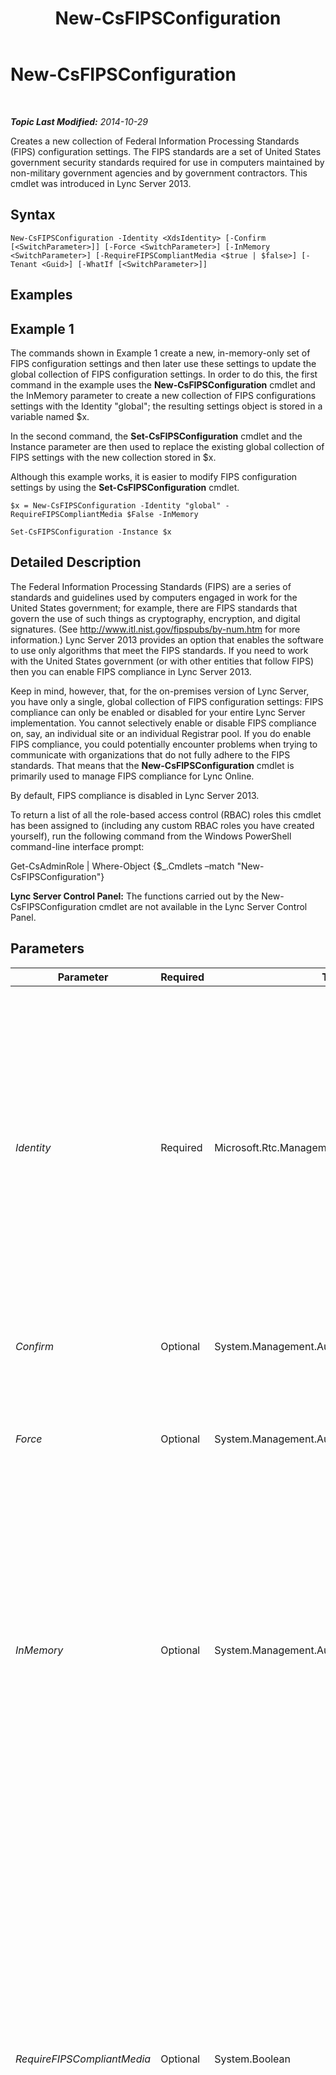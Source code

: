 ﻿---
title: New-CsFIPSConfiguration
TOCTitle: New-CsFIPSConfiguration
ms:assetid: 9ce030fb-fb6b-47a2-9fb9-69e8369b43be
ms:mtpsurl: https://technet.microsoft.com/en-us/library/JJ205114(v=OCS.15)
ms:contentKeyID: 48184910
ms.date: 10/29/2014
mtps_version: v=OCS.15
---

<div data-xmlns="http://www.w3.org/1999/xhtml">

<div class="topic" data-xmlns="http://www.w3.org/1999/xhtml" data-msxsl="urn:schemas-microsoft-com:xslt" data-cs="http://msdn.microsoft.com/en-us/">

<div data-asp="http://msdn2.microsoft.com/asp">

# New-CsFIPSConfiguration

</div>

<div id="mainSection">

<div id="mainBody">

<span> </span>

_**Topic Last Modified:** 2014-10-29_

Creates a new collection of Federal Information Processing Standards (FIPS) configuration settings. The FIPS standards are a set of United States government security standards required for use in computers maintained by non-military government agencies and by government contractors. This cmdlet was introduced in Lync Server 2013.

<div>

## Syntax

    New-CsFIPSConfiguration -Identity <XdsIdentity> [-Confirm [<SwitchParameter>]] [-Force <SwitchParameter>] [-InMemory <SwitchParameter>] [-RequireFIPSCompliantMedia <$true | $false>] [-Tenant <Guid>] [-WhatIf [<SwitchParameter>]]

</div>

<span id="Examples"></span>

<div>

## Examples

<div>

## Example 1

The commands shown in Example 1 create a new, in-memory-only set of FIPS configuration settings and then later use these settings to update the global collection of FIPS configuration settings. In order to do this, the first command in the example uses the **New-CsFIPSConfiguration** cmdlet and the InMemory parameter to create a new collection of FIPS configurations settings with the Identity "global"; the resulting settings object is stored in a variable named $x.

In the second command, the **Set-CsFIPSConfiguration** cmdlet and the Instance parameter are then used to replace the existing global collection of FIPS settings with the new collection stored in $x.

Although this example works, it is easier to modify FIPS configuration settings by using the **Set-CsFIPSConfiguration** cmdlet.

    $x = New-CsFIPSConfiguration -Identity "global" -RequireFIPSCompliantMedia $False -InMemory
    
    Set-CsFIPSConfiguration -Instance $x

</div>

</div>

<span id="DetailedDescription"></span>

<div>

## Detailed Description

The Federal Information Processing Standards (FIPS) are a series of standards and guidelines used by computers engaged in work for the United States government; for example, there are FIPS standards that govern the use of such things as cryptography, encryption, and digital signatures. (See <http://www.itl.nist.gov/fipspubs/by-num.htm> for more information.) Lync Server 2013 provides an option that enables the software to use only algorithms that meet the FIPS standards. If you need to work with the United States government (or with other entities that follow FIPS) then you can enable FIPS compliance in Lync Server 2013.

Keep in mind, however, that, for the on-premises version of Lync Server, you have only a single, global collection of FIPS configuration settings: FIPS compliance can only be enabled or disabled for your entire Lync Server implementation. You cannot selectively enable or disable FIPS compliance on, say, an individual site or an individual Registrar pool. If you do enable FIPS compliance, you could potentially encounter problems when trying to communicate with organizations that do not fully adhere to the FIPS standards. That means that the **New-CsFIPSConfiguration** cmdlet is primarily used to manage FIPS compliance for Lync Online.

By default, FIPS compliance is disabled in Lync Server 2013.

To return a list of all the role-based access control (RBAC) roles this cmdlet has been assigned to (including any custom RBAC roles you have created yourself), run the following command from the Windows PowerShell command-line interface prompt:

Get-CsAdminRole | Where-Object {$\_.Cmdlets –match "New-CsFIPSConfiguration"}

**Lync Server Control Panel:** The functions carried out by the New-CsFIPSConfiguration cmdlet are not available in the Lync Server Control Panel.

</div>

<div>

## Parameters


<table>
<colgroup>
<col style="width: 25%" />
<col style="width: 25%" />
<col style="width: 25%" />
<col style="width: 25%" />
</colgroup>
<thead>
<tr class="header">
<th>Parameter</th>
<th>Required</th>
<th>Type</th>
<th>Description</th>
</tr>
</thead>
<tbody>
<tr class="odd">
<td><p><em>Identity</em></p></td>
<td><p>Required</p></td>
<td><p>Microsoft.Rtc.Management.Xds.XdsIdentity</p></td>
<td><p>Unique identifier for the new collection of FIPS configuration settings. Because Lync Server 2013 only supports a single, global collection of FIPS settings, the only way you can use this parameter is to create a &quot;new&quot; global collection that exists only in memory. You will also need to use the InMemory parameter in order to do that.</p></td>
</tr>
<tr class="even">
<td><p><em>Confirm</em></p></td>
<td><p>Optional</p></td>
<td><p>System.Management.Automation.SwitchParameter</p></td>
<td><p>Prompts you for confirmation before executing the command.</p></td>
</tr>
<tr class="odd">
<td><p><em>Force</em></p></td>
<td><p>Optional</p></td>
<td><p>System.Management.Automation.SwitchParameter</p></td>
<td><p>Suppresses the display of any non-fatal error message that might occur when running the command.</p></td>
</tr>
<tr class="even">
<td><p><em>InMemory</em></p></td>
<td><p>Optional</p></td>
<td><p>System.Management.Automation.SwitchParameter</p></td>
<td><p>Creates an object reference without actually committing the object as a permanent change. If you assign the output of this cmdlet called with this parameter to a variable, you can make changes to the properties of the object reference and then commit those changes by calling this cmdlet’s matching Set- cmdlet.</p></td>
</tr>
<tr class="odd">
<td><p><em>RequireFIPSCompliantMedia</em></p></td>
<td><p>Optional</p></td>
<td><p>System.Boolean</p></td>
<td><p>When set to True, Lync Server 2013 will only allow media sessions with entities that use FIPS compliant algorithms for authentication and authorization.</p>
<p>Note that, if you require FIPS compliance, then your users will no longer be able to connect to your system by using a Microsoft Lync Server 2010 A/V Edge server. Instead, you will need to upgrade all your Edge servers to Lync 2013. Additionally, users with Lync 2010 (or earlier) clients will no longer be able to access media via a 2013 A/V Edge server.</p>
<p>The default value is False.</p></td>
</tr>
<tr class="even">
<td><p><em>Tenant</em></p></td>
<td><p>Optional</p></td>
<td><p>System.Guid</p></td>
<td><p>Globally unique identifier (GUID) of the Lync Online tenant account for which the new FIPS configuration settings are being created. For example:</p>
<p>–Tenant &quot;38aad667-af54-4397-aaa7-e94c79ec2308&quot;</p>
<p>You can return the tenant ID for each of your tenants by running this command:</p>
<p>Get-CsTenant | Select-Object DisplayName, TenantID</p></td>
</tr>
<tr class="odd">
<td><p><em>WhatIf</em></p></td>
<td><p>Optional</p></td>
<td><p>System.Management.Automation.SwitchParameter</p></td>
<td><p>Describes what would happen if you executed the command without actually executing the command.</p></td>
</tr>
</tbody>
</table>


</div>

<span id="InputTypes"></span>

<div>

## Input Types

None. The **New-CsFIPSConfiguration** cmdlet does not accept pipelined input.

</div>

<span id="ReturnTypes"></span>

<div>

## Return Types

The **New-CsFIPSConfiguration** cmdlet creates new instances of the Microsoft.Rtc.Management.WritableConfig.Settings.FIPSConfiguration.FIPSConfiguration object.

</div>

<div>

## See Also


[Get-CsFIPSConfiguration](get-csfipsconfiguration.md)  
[Remove-CsFIPSConfiguration](remove-csfipsconfiguration.md)  
[Set-CsFIPSConfiguration](set-csfipsconfiguration.md)  
  

</div>

</div>

<span> </span>

</div>

</div>

</div>

